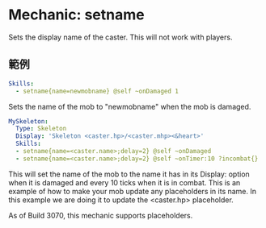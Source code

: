 Mechanic: setname
=================

Sets the display name of the caster. This will not work with players.

範例
--------
```yml
Skills:
  - setname{name=newmobname} @self ~onDamaged 1
```
Sets the name of the mob to "newmobname" when the mob is damaged.

```yml
MySkeleton:
  Type: Skeleton
  Display: 'Skeleton <caster.hp>/<caster.mhp><&heart>'
  Skills:
  - setname{name=<caster.name>;delay=2} @self ~onDamaged
  - setname{name=<caster.name>;delay=2} @self ~onTimer:10 ?incombat{}
```
This will set the name of the mob to the name it has in its Display: option when it is damaged and every 10 ticks when it is in combat. This is an example of how to make your mob update any placeholders in its name. In this example we are doing it to update the <caster.hp> placeholder.

As of Build 3070, this mechanic supports placeholders.